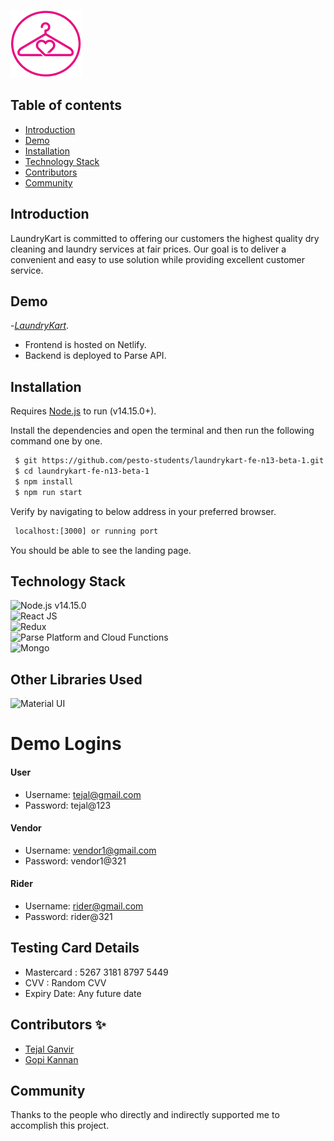   ![alt text](https://github.com/pesto-students/laundrykart-fe-n13-beta-1/blob/dev-env/src/assets/logo/readmelogo.png)
 ## Table of contents
 - [Introduction](#intro)
 - [Demo](#technologies)
 - [Installation](#setup)
 - [Technology Stack](#features)
 - [Contributors](#contributors)
 - [Community](#Community)
 
## Introduction      
LaundryKart is committed to offering our customers the highest quality dry cleaning and laundry services at fair prices. Our goal is to deliver a convenient and easy to use solution while providing excellent customer service.

## Demo
-[_LaundryKart_](https://laundrykart02.netlify.app/).

- Frontend is hosted on Netlify.
- Backend is deployed to Parse API.

## Installation
Requires [Node.js](https://nodejs.org/) to run (v14.15.0+).

Install the dependencies and open the terminal and then run the following command one by one.
```sh
 $ git https://github.com/pesto-students/laundrykart-fe-n13-beta-1.git
 $ cd laundrykart-fe-n13-beta-1
 $ npm install
 $ npm run start
 ```
 Verify by navigating to below address in your preferred browser.
```sh
 localhost:[3000] or running port
 ```
You should be able to see the landing page.

## Technology Stack
![Node.js **v14.15.0**](https://img.shields.io/badge/Netlify-00C7B7?style=for-the-badge&logo=netlify&logoColor=white)\
 ![React JS](https://img.shields.io/badge/React-20232A?style=for-the-badge&logo=react&logoColor=61DAFB)\
 ![Redux](https://img.shields.io/badge/Redux-593D88?style=for-the-badge&logo=redux&logoColor=white)\
 ![Parse Platform and Cloud Functions](https://img.shields.io/badge/Parse--Platform--and--Cloud--Functions-0081AA?style=for-the-badge&logo=Formik&logoColor=white)\
 ![Mongo](https://img.shields.io/badge/MongoDB-4EA94B?style=for-the-badge&logo=mongodb&logoColor=white)
 
 ## Other Libraries Used
![Material UI](https://img.shields.io/badge/Material--UI-0081CB?style=for-the-badge&logo=material-ui&logoColor=white)
 

# Demo Logins

#### User ####
- Username: tejal@gmail.com
- Password: tejal@123

#### Vendor ####
- Username: vendor1@gmail.com
- Password: vendor1@321

#### Rider ####
- Username: rider@gmail.com
- Password: rider@321


## Testing Card Details
- Mastercard : 5267 3181 8797 5449
- CVV : Random CVV
- Expiry Date: Any future date
 
## Contributors ✨

 
- <a href="https://www.linkedin.com/in/tejal-ganvir-ba4340163/">Tejal Ganvir</a>
- <a href="https://www.linkedin.com/in/gopi-m-3112ba115/">Gopi Kannan</a>


## Community
Thanks to the people who directly and indirectly supported me to accomplish this project.
